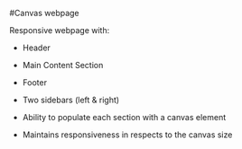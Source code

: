 #Canvas webpage

Responsive webpage with:

 - Header
 - Main Content Section
 - Footer
 - Two sidebars (left & right)

 - Ability to populate each section with a canvas element
 - Maintains responsiveness in respects to the canvas size
